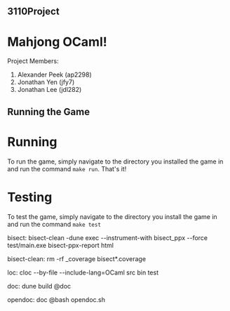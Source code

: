 ## 3110Project

# Mahjong OCaml!

Project Members:
1. Alexander Peek (ap2298)
2. Jonathan Yen (jfy7)
3. Jonathan Lee (jdl282)


## Running the Game

# Running
To run the game, simply navigate to the directory you installed the game in and run the command `make run`. That's it!

# Testing
To test the game, simply navigate to the directory you install the game in and run the command `make test`




bisect: bisect-clean
	-dune exec --instrument-with bisect_ppx --force test/main.exe
	bisect-ppx-report html

bisect-clean:
	rm -rf _coverage bisect*.coverage

loc:
	 cloc --by-file --include-lang=OCaml src bin test

doc:
	dune build @doc

opendoc: doc
	@bash opendoc.sh
